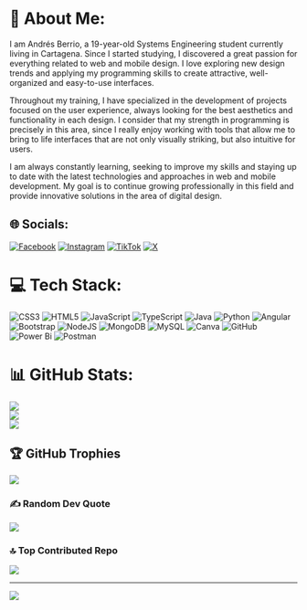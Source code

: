 # 💫 About Me:
I am Andrés Berrio, a 19-year-old Systems Engineering student currently living in Cartagena.
Since I started studying, I discovered a great passion for everything related to web and mobile design.
I love exploring new design trends and applying my programming skills to create attractive, well-organized and easy-to-use interfaces.

Throughout my training, I have specialized in the development of projects focused on the user experience, always looking for the best aesthetics and functionality in each design.
I consider that my strength in programming is precisely in this area, since I really enjoy working with tools that allow me to bring to life interfaces that are not only visually striking, but also intuitive for users.

I am always constantly learning, seeking to improve my skills and staying up to date with the latest technologies and approaches in web and mobile development. My goal is to continue growing professionally in this field and provide innovative solutions in the area of ​​digital design.


## 🌐 Socials:
[![Facebook](https://img.shields.io/badge/Facebook-%231877F2.svg?logo=Facebook&logoColor=white)](https://facebook.com/https://www.facebook.com/profile.php?id=100005023187254&mibextid=ZbWKwL) [![Instagram](https://img.shields.io/badge/Instagram-%23E4405F.svg?logo=Instagram&logoColor=white)](https://instagram.com/https://www.instagram.com/af06_berrio?igsh=MWZ5eW9zcHE0NDVheg==) [![TikTok](https://img.shields.io/badge/TikTok-%23000000.svg?logo=TikTok&logoColor=white)](https://tiktok.com/@https://www.tiktok.com/@andres_06bh?_t=8qDwqdKJJrS&_r=1) [![X](https://img.shields.io/badge/X-black.svg?logo=X&logoColor=white)](https://x.com/https://x.com/AndrsFelipeB4?t=grHX5urJng3yAmftOgdPxg&s=09) 

# 💻 Tech Stack:
![CSS3](https://img.shields.io/badge/css3-%231572B6.svg?style=for-the-badge&logo=css3&logoColor=white) ![HTML5](https://img.shields.io/badge/html5-%23E34F26.svg?style=for-the-badge&logo=html5&logoColor=white) ![JavaScript](https://img.shields.io/badge/javascript-%23323330.svg?style=for-the-badge&logo=javascript&logoColor=%23F7DF1E) ![TypeScript](https://img.shields.io/badge/typescript-%23007ACC.svg?style=for-the-badge&logo=typescript&logoColor=white) ![Java](https://img.shields.io/badge/java-%23ED8B00.svg?style=for-the-badge&logo=openjdk&logoColor=white) ![Python](https://img.shields.io/badge/python-3670A0?style=for-the-badge&logo=python&logoColor=ffdd54) ![Angular](https://img.shields.io/badge/angular-%23DD0031.svg?style=for-the-badge&logo=angular&logoColor=white) ![Bootstrap](https://img.shields.io/badge/bootstrap-%238511FA.svg?style=for-the-badge&logo=bootstrap&logoColor=white) ![NodeJS](https://img.shields.io/badge/node.js-6DA55F?style=for-the-badge&logo=node.js&logoColor=white) ![MongoDB](https://img.shields.io/badge/MongoDB-%234ea94b.svg?style=for-the-badge&logo=mongodb&logoColor=white) ![MySQL](https://img.shields.io/badge/mysql-4479A1.svg?style=for-the-badge&logo=mysql&logoColor=white) ![Canva](https://img.shields.io/badge/Canva-%2300C4CC.svg?style=for-the-badge&logo=Canva&logoColor=white) ![GitHub](https://img.shields.io/badge/github-%23121011.svg?style=for-the-badge&logo=github&logoColor=white) ![Power Bi](https://img.shields.io/badge/power_bi-F2C811?style=for-the-badge&logo=powerbi&logoColor=black) ![Postman](https://img.shields.io/badge/Postman-FF6C37?style=for-the-badge&logo=postman&logoColor=white)
# 📊 GitHub Stats:
![](https://github-readme-stats.vercel.app/api?username=Andres06b&theme=dark&hide_border=false&include_all_commits=true&count_private=false)<br/>
![](https://github-readme-streak-stats.herokuapp.com/?user=Andres06b&theme=dark&hide_border=false)<br/>
![](https://github-readme-stats.vercel.app/api/top-langs/?username=Andres06b&theme=dark&hide_border=false&include_all_commits=true&count_private=false&layout=compact)

## 🏆 GitHub Trophies
![](https://github-profile-trophy.vercel.app/?username=Andres06b&theme=radical&no-frame=false&no-bg=true&margin-w=4)

### ✍️ Random Dev Quote
![](https://quotes-github-readme.vercel.app/api?type=horizontal&theme=radical)

### 🔝 Top Contributed Repo
![](https://github-contributor-stats.vercel.app/api?username=Andres06b&limit=5&theme=dark&combine_all_yearly_contributions=true)

---
[![](https://visitcount.itsvg.in/api?id=Andres06b&icon=0&color=0)](https://visitcount.itsvg.in)

<!-- Proudly created with GPRM ( https://gprm.itsvg.in ) -->
